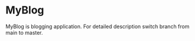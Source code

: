 # MyBlog

MyBlog is blogging application. For detailed description switch branch from main to master.
